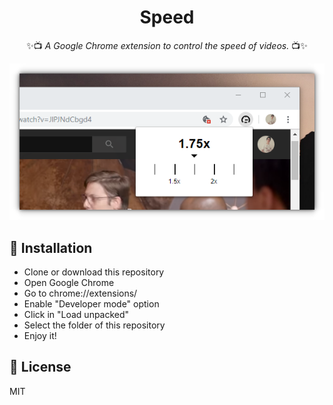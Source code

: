 <div align="center">
  <h1>Speed</h1>
  <p>✨📺 <i>A Google Chrome extension to control the speed of videos.</i> 📺✨</p>
  <img alt="Screenshot" src="./screenshot.png">
</div>

## 🎉 Installation

- Clone or download this repository
- Open Google Chrome
- Go to chrome://extensions/
- Enable "Developer mode" option
- Click in "Load unpacked"
- Select the folder of this repository
- Enjoy it!

## 📃 License

MIT
